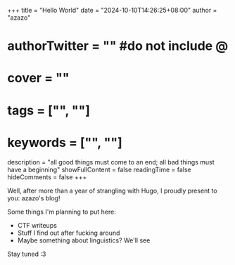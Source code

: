 +++
title = "Hello World"
date = "2024-10-10T14:26:25+08:00"
author = "azazo"
# authorTwitter = "" #do not include @
# cover = ""
# tags = ["", ""]
# keywords = ["", ""]
description = "all good things must come to an end; all bad things must have a beginning"
showFullContent = false
readingTime = false
hideComments = false
+++

Well, after more than a year of strangling with Hugo, I proudly present to you: azazo's blog!

Some things I'm planning to put here:
- CTF writeups
- Stuff I find out after fucking around
- Maybe something about linguistics? We'll see

Stay tuned :3